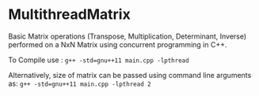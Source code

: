 # MultithreadMatrix
Basic Matrix operations (Transpose, Multiplication, Determinant, Inverse) performed on a NxN Matrix using concurrent programming in C++.

To Compile use : `g++ -std=gnu++11 main.cpp -lpthread`

Alternatively, size of matrix can be passed using command line arguments as: `g++ -std=gnu++11 main.cpp -lpthread 2`
